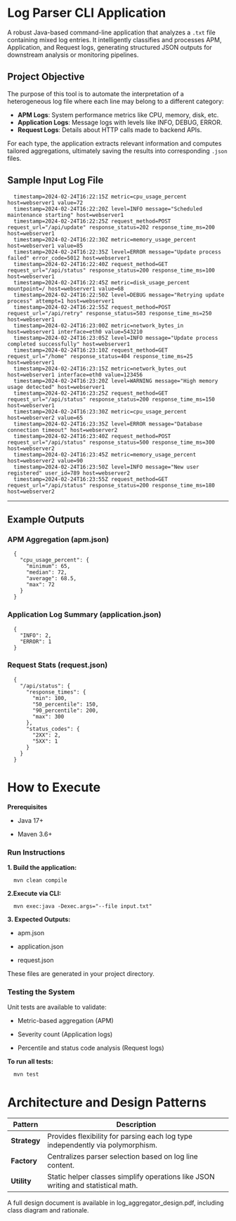 # Log Parser CLI Application

A robust Java-based command-line application that analyzes a `.txt` file containing mixed log entries. It intelligently classifies and processes APM, Application, and Request logs, generating structured JSON outputs for downstream analysis or monitoring pipelines.


## Project Objective

The purpose of this tool is to automate the interpretation of a heterogeneous log file where each line may belong to a different category:

- **APM Logs**: System performance metrics like CPU, memory, disk, etc.
- **Application Logs**: Message logs with levels like INFO, DEBUG, ERROR.
- **Request Logs**: Details about HTTP calls made to backend APIs.

For each type, the application extracts relevant information and computes tailored aggregations, ultimately saving the results into corresponding `.json` files.



## Sample Input Log File

      timestamp=2024-02-24T16:22:15Z metric=cpu_usage_percent host=webserver1 value=72
      timestamp=2024-02-24T16:22:20Z level=INFO message="Scheduled maintenance starting" host=webserver1
      timestamp=2024-02-24T16:22:25Z request_method=POST request_url="/api/update" response_status=202 response_time_ms=200 host=webserver1
      timestamp=2024-02-24T16:22:30Z metric=memory_usage_percent host=webserver1 value=85
      timestamp=2024-02-24T16:22:35Z level=ERROR message="Update process failed" error_code=5012 host=webserver1
      timestamp=2024-02-24T16:22:40Z request_method=GET request_url="/api/status" response_status=200 response_time_ms=100 host=webserver1
      timestamp=2024-02-24T16:22:45Z metric=disk_usage_percent mountpoint=/ host=webserver1 value=68
      timestamp=2024-02-24T16:22:50Z level=DEBUG message="Retrying update process" attempt=1 host=webserver1
      timestamp=2024-02-24T16:22:55Z request_method=POST request_url="/api/retry" response_status=503 response_time_ms=250 host=webserver1
      timestamp=2024-02-24T16:23:00Z metric=network_bytes_in host=webserver1 interface=eth0 value=543210
      timestamp=2024-02-24T16:23:05Z level=INFO message="Update process completed successfully" host=webserver1
      timestamp=2024-02-24T16:23:10Z request_method=GET request_url="/home" response_status=404 response_time_ms=25 host=webserver1
      timestamp=2024-02-24T16:23:15Z metric=network_bytes_out host=webserver1 interface=eth0 value=123456
      timestamp=2024-02-24T16:23:20Z level=WARNING message="High memory usage detected" host=webserver1
      timestamp=2024-02-24T16:23:25Z request_method=GET request_url="/api/status" response_status=200 response_time_ms=150 host=webserver1
      timestamp=2024-02-24T16:23:30Z metric=cpu_usage_percent host=webserver2 value=65
      timestamp=2024-02-24T16:23:35Z level=ERROR message="Database connection timeout" host=webserver2
      timestamp=2024-02-24T16:23:40Z request_method=POST request_url="/api/status" response_status=500 response_time_ms=300 host=webserver2
      timestamp=2024-02-24T16:23:45Z metric=memory_usage_percent host=webserver2 value=90
      timestamp=2024-02-24T16:23:50Z level=INFO message="New user registered" user_id=789 host=webserver2
      timestamp=2024-02-24T16:23:55Z request_method=GET request_url="/api/status" response_status=200 response_time_ms=180 host=webserver2

---

## Example Outputs


### **APM Aggregation (apm.json)**

      {
        "cpu_usage_percent": {
          "minimum": 65,
          "median": 72,
          "average": 68.5,
          "max": 72
        }
      }


### **Application Log Summary (application.json)**

      {
        "INFO": 2,
        "ERROR": 1
      }


### **Request Stats (request.json)**

      {
        "/api/status": {
          "response_times": {
            "min": 100,
            "50_percentile": 150,
            "90_percentile": 200,
            "max": 300
          },
          "status_codes": {
            "2XX": 2,
            "5XX": 1
          }
        }
      }


# How to Execute

**Prerequisites**

* Java 17+

* Maven 3.6+


### Run Instructions

**1. Build the application:**

      mvn clean compile

**2.Execute via CLI:**

      mvn exec:java -Dexec.args="--file input.txt"

**3. Expected Outputs:**

* apm.json

* application.json

* request.json

These files are generated in your project directory.

### Testing the System

Unit tests are available to validate:

* Metric-based aggregation (APM)

* Severity count (Application logs)

* Percentile and status code analysis (Request logs)

**To run all tests:**

      mvn test

# Architecture and Design Patterns

| Pattern      | Description                                                                       |
| ------------ | --------------------------------------------------------------------------------- |
| **Strategy** | Provides flexibility for parsing each log type independently via polymorphism.    |
| **Factory**  | Centralizes parser selection based on log line content.                           |
| **Utility**  | Static helper classes simplify operations like JSON writing and statistical math. |

A full design document is available in log_aggregator_design.pdf, including class diagram and rationale.
